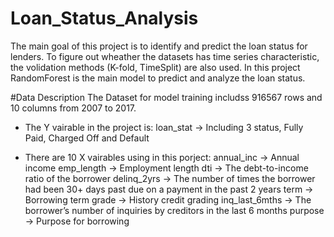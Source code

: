 # Loan_Status_Analysis
The main goal of this project is to identify and predict the loan status for lenders. 
To figure out wheather the datasets has time series characteristic, the volidation methods (K-fold, TimeSplit) are also used.
In this project RandomForest is the main model to predict and analyze the loan status.


#Data Description
The Dataset for model training includss 916567 rows and 10 columns from 2007 to 2017. 

* The Y vairable in the project is:
loan_stat -> Including 3 status, Fully Paid, Charged Off and Default


* There are 10 X vairables using in this porject:
annual_inc -> Annual income 
emp_length -> Employment length
dti ->  The debt-to-income ratio of the borrower
delinq_2yrs -> The number of times the borrower had been 30+ days past due on a payment in the past 2 years
term -> Borrowing term
grade -> History credit grading
inq_last_6mths -> The borrower’s number of inquiries by creditors in the last 6 months
purpose -> Purpose for borrowing 


